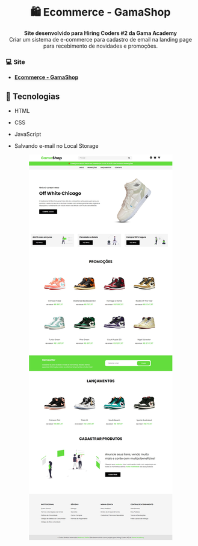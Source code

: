 <h1 align="center"> 🛍 Ecommerce - GamaShop</h1>
<p align="center">
  <strong>Site desenvolvido para Hiring Coders #2 da Gama Academy</strong>
  <br>
  <span>Criar um sistema de e-commerce para cadastro de email na landing page para recebimento de novidades e promoções.</span>
</p>




### 💻 Site 

- <strong>[Ecommerce - GamaShop](https://gamashop.netlify.app)</strong>


## 🚀 Tecnologias

- HTML
- CSS
- JavaScript

- Salvando e-mail no Local Storage

<p align="center">
  <img src="img/readme.jpeg" alt="">
</p>
